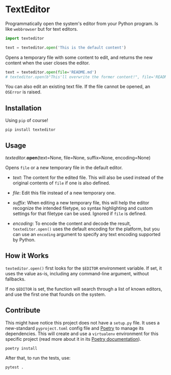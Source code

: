 # TextEditor

Programmatically open the system's editor from your Python program.
Is like `webbrowser` but for text editors.

```python
import texteditor

text = texteditor.open('This is the default content')
```

Opens a temporary file with some content to edit, and returns the new content when
the user closes the editor.

```python
text = texteditor.open(file='README.md')
# texteditor.open(b"This'll overwrite the former content!", file='README.md')
```

You can also edit an existing text file. If the file cannot be opened, an `OSError`
is raised.


## Installation

Using `pip` of course!

```
pip install texteditor
```


## Usage

*texteditor*.**open**(text=None, file=None, suffix=None, encoding=None)

Opens `file` or a new temporary file in the default editor.

- *text*:
    The content for the edited file. This will also be used instead of the
    original contents of `file` if one is also defined.

- *file*:
    Edit this file instead of a new temporary one.

- *suffix*:
    When editing a new temporary file, this will help the editor recognize the
    intended filetype, so syntax highlighting and custom settings for that
    filetype can be used.
    Ignored if `file` is defined.

- *encoding*:
    To encode the content and decode the result, `texteditor.open()` uses the default
    encoding for the platform, but you can use an `encoding` argument to specify
    any text encoding supported by Python.


## How it Works

`texteditor.open()` first looks for the `$EDITOR` environment variable. If set, it uses
the value as-is, including any command-line argument, without fallbacks.

If no `$EDITOR` is set, the function will search through a list of known editors, and
use the first one that founds on the system.


## Contribute

This might have notice this project does not have a `setup.py` file.
It uses a new-standard `pyproject.toml` config file and [Poetry](https://poetry.eustace.io/)
to manage its dependencies. This will create and use a `virtualenv` environment for
this specific project (read more about it in its [Poetry documentation](https://poetry.eustace.io/docs/cli/#install)).

```
poetry install
```

After that, to run the tests, use:

```
pytest .
```
